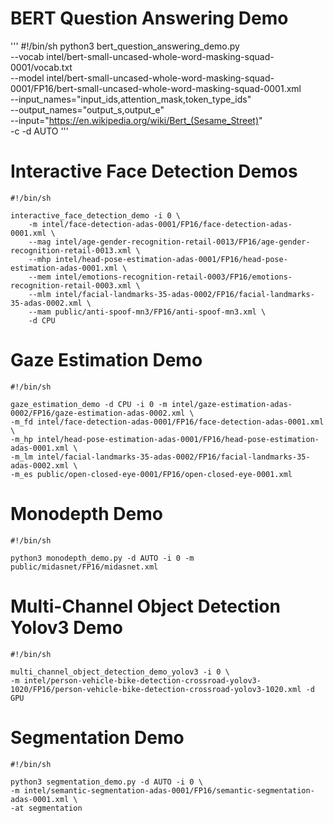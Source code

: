 # BERT Question Answering Demo

'''
#!/bin/sh
python3 bert_question_answering_demo.py \
    --vocab intel/bert-small-uncased-whole-word-masking-squad-0001/vocab.txt \
    --model intel/bert-small-uncased-whole-word-masking-squad-0001/FP16/bert-small-uncased-whole-word-masking-squad-0001.xml \
    --input_names="input_ids,attention_mask,token_type_ids" \
    --output_names="output_s,output_e" \
    --input="https://en.wikipedia.org/wiki/Bert_(Sesame_Street)" \
    -c -d AUTO
'''


# Interactive Face Detection Demos

```
#!/bin/sh

interactive_face_detection_demo -i 0 \
    -m intel/face-detection-adas-0001/FP16/face-detection-adas-0001.xml \
    --mag intel/age-gender-recognition-retail-0013/FP16/age-gender-recognition-retail-0013.xml \
    --mhp intel/head-pose-estimation-adas-0001/FP16/head-pose-estimation-adas-0001.xml \
    --mem intel/emotions-recognition-retail-0003/FP16/emotions-recognition-retail-0003.xml \
    --mlm intel/facial-landmarks-35-adas-0002/FP16/facial-landmarks-35-adas-0002.xml \
    --mam public/anti-spoof-mn3/FP16/anti-spoof-mn3.xml \
    -d CPU
```


# Gaze Estimation Demo

```
#!/bin/sh

gaze_estimation_demo -d CPU -i 0 -m intel/gaze-estimation-adas-0002/FP16/gaze-estimation-adas-0002.xml \
-m_fd intel/face-detection-adas-0001/FP16/face-detection-adas-0001.xml \
-m_hp intel/head-pose-estimation-adas-0001/FP16/head-pose-estimation-adas-0001.xml \
-m_lm intel/facial-landmarks-35-adas-0002/FP16/facial-landmarks-35-adas-0002.xml \
-m_es public/open-closed-eye-0001/FP16/open-closed-eye-0001.xml 
```


# Monodepth Demo

```
#!/bin/sh

python3 monodepth_demo.py -d AUTO -i 0 -m public/midasnet/FP16/midasnet.xml 
```


# Multi-Channel Object Detection Yolov3 Demo

```
#!/bin/sh

multi_channel_object_detection_demo_yolov3 -i 0 \
-m intel/person-vehicle-bike-detection-crossroad-yolov3-1020/FP16/person-vehicle-bike-detection-crossroad-yolov3-1020.xml -d GPU
```


# Segmentation Demo

```
#!/bin/sh

python3 segmentation_demo.py -d AUTO -i 0 \
-m intel/semantic-segmentation-adas-0001/FP16/semantic-segmentation-adas-0001.xml \
-at segmentation
```






